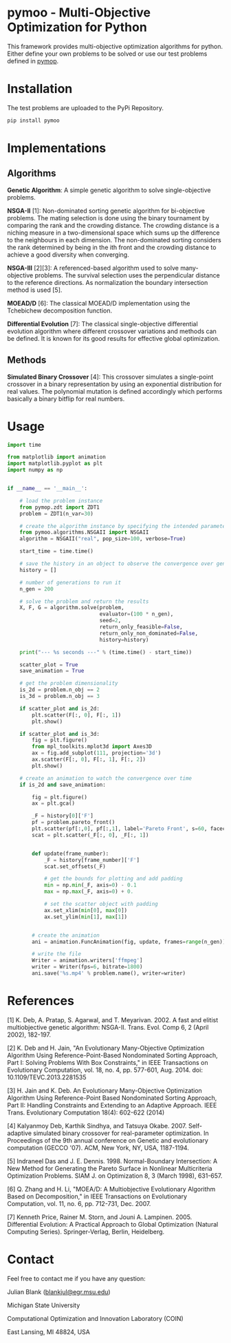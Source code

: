 # pymoo - Multi-Objective Optimization for Python

This framework provides multi-objective optimization algorithms for python. 
Either define your own problems to be solved or use our test problems defined in [pymop](https://github.com/julesy89/pymop).


# Installation


The test problems are uploaded to the PyPi Repository.

```bash
pip install pymoo
```



# Implementations


## Algorithms

**Genetic Algorithm**: A simple genetic algorithm to solve single-objective problems. 

**NSGA-II** [1]: Non-dominated sorting genetic algorithm for bi-objective problems. The mating selection is done using the binary tournament by comparing the rank and the crowding distance. 
The crowding distance is a niching measure in a two-dimensional space which sums up the difference to the neighbours in each dimension.
The non-dominated sorting considers the rank determined by being in the ith front and the crowding distance to achieve a good diversity when converging.

**NSGA-III** [2][3]: A referenced-based algorithm used to solve many-objective problems. 
The survival selection uses the perpendicular distance to the reference directions. As normalization the boundary intersection method is used [5].

**MOEAD/D** [6]: The classical MOEAD/D implementation using the Tchebichew decomposition function.

**Differential Evolution**  [7]: The classical single-objective differential evolution algorithm where different crossover variations and methods can be defined. It is known for its good results for effective global optimization.

## Methods

**Simulated Binary Crossover** [4]: This crossover simulates a single-point crossover in a binary representation by using an exponential distribution for real values. The polynomial mutation is defined accordingly which performs basically a binary bitflip for real numbers.




# Usage


```python
import time

from matplotlib import animation
import matplotlib.pyplot as plt
import numpy as np


if __name__ == '__main__':

    # load the problem instance
    from pymop.zdt import ZDT1
    problem = ZDT1(n_var=30)

    # create the algorithm instance by specifying the intended parameters
    from pymoo.algorithms.NSGAII import NSGAII
    algorithm = NSGAII("real", pop_size=100, verbose=True)

    start_time = time.time()

    # save the history in an object to observe the convergence over generations
    history = []

    # number of generations to run it
    n_gen = 200

    # solve the problem and return the results
    X, F, G = algorithm.solve(problem,
                              evaluator=(100 * n_gen),
                              seed=2,
                              return_only_feasible=False,
                              return_only_non_dominated=False,
                              history=history)

    print("--- %s seconds ---" % (time.time() - start_time))

    scatter_plot = True
    save_animation = True

    # get the problem dimensionality
    is_2d = problem.n_obj == 2
    is_3d = problem.n_obj == 3

    if scatter_plot and is_2d:
        plt.scatter(F[:, 0], F[:, 1])
        plt.show()

    if scatter_plot and is_3d:
        fig = plt.figure()
        from mpl_toolkits.mplot3d import Axes3D
        ax = fig.add_subplot(111, projection='3d')
        ax.scatter(F[:, 0], F[:, 1], F[:, 2])
        plt.show()

    # create an animation to watch the convergence over time
    if is_2d and save_animation:

        fig = plt.figure()
        ax = plt.gca()

        _F = history[0]['F']
        pf = problem.pareto_front()
        plt.scatter(pf[:,0], pf[:,1], label='Pareto Front', s=60, facecolors='none', edgecolors='r')
        scat = plt.scatter(_F[:, 0], _F[:, 1])


        def update(frame_number):
            _F = history[frame_number]['F']
            scat.set_offsets(_F)

            # get the bounds for plotting and add padding
            min = np.min(_F, axis=0) - 0.1
            max = np.max(_F, axis=0) + 0.

            # set the scatter object with padding
            ax.set_xlim(min[0], max[0])
            ax.set_ylim(min[1], max[1])


        # create the animation
        ani = animation.FuncAnimation(fig, update, frames=range(n_gen))

        # write the file
        Writer = animation.writers['ffmpeg']
        writer = Writer(fps=6, bitrate=1800)
        ani.save('%s.mp4' % problem.name(), writer=writer)


```





# References


[1] K. Deb, A. Pratap, S. Agarwal, and T. Meyarivan. 2002. A fast and elitist multiobjective genetic algorithm: NSGA-II. Trans. Evol. Comp 6, 2 (April 2002), 182-197.

[2] K. Deb and H. Jain, "An Evolutionary Many-Objective Optimization Algorithm Using Reference-Point-Based Nondominated Sorting Approach, Part I: Solving Problems With Box Constraints," in IEEE Transactions on Evolutionary Computation, vol. 18, no. 4, pp. 577-601, Aug. 2014.
doi: 10.1109/TEVC.2013.2281535

[3] H. Jain and K. Deb. An Evolutionary Many-Objective Optimization Algorithm Using Reference-Point Based Nondominated Sorting Approach, Part II: Handling Constraints and Extending to an Adaptive Approach. IEEE Trans. Evolutionary Computation 18(4): 602-622 (2014)

[4] Kalyanmoy Deb, Karthik Sindhya, and Tatsuya Okabe. 2007. Self-adaptive simulated binary crossover for real-parameter optimization. In Proceedings of the 9th annual conference on Genetic and evolutionary computation (GECCO '07). ACM, New York, NY, USA, 1187-1194.

[5] Indraneel Das and J. E. Dennis. 1998. Normal-Boundary Intersection: A New Method for Generating the Pareto Surface in Nonlinear Multicriteria Optimization Problems. SIAM J. on Optimization 8, 3 (March 1998), 631-657.

[6] Q. Zhang and H. Li, "MOEA/D: A Multiobjective Evolutionary Algorithm Based on Decomposition," in IEEE Transactions on Evolutionary Computation, vol. 11, no. 6, pp. 712-731, Dec. 2007.

[7] Kenneth Price, Rainer M. Storn, and Jouni A. Lampinen. 2005. Differential Evolution: A Practical Approach to Global Optimization (Natural Computing Series). Springer-Verlag, Berlin, Heidelberg.

# Contact

Feel free to contact me if you have any question:

Julian Blank (blankjul@egr.msu.edu)

Michigan State University

Computational Optimization and Innovation Laboratory (COIN)

East Lansing, MI 48824, USA

